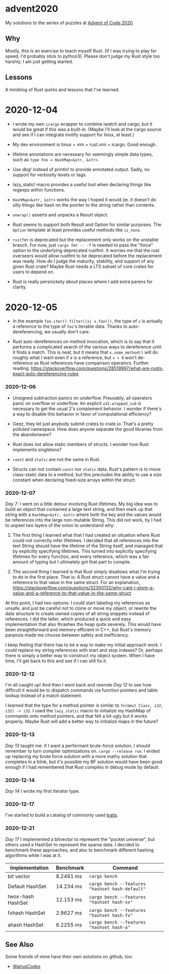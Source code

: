 # advent2020

My solutions to the series of puzzles at [Advent of Code
2020](http://adventofcode.com/2020).

## Why

Mostly, this is an exercise to teach myself Rust.  (If I was trying to play for
speed, I'd probably stick to python3).  Please don't judge my Rust style too
harshly, I am just getting started.

## Lessons

A miniblog of Rust quirks and lessons that I've learned.

# 2020-12-04

* I wrote my own `icargo` wrapper to combine iwatch and cargo, but it would
  be great if this was a built-in.  (Maybe I'll look at the cargo source and
  see if I can integrate inotify support for linux, at least.)

* My dev environment is tmux + vim + rust.vim + icargo.  Good enough.

* lifetime annotations are necessary for seemingly simple data types, such as
  `type Foo = HashMap<&str, &str>`.

* Use dbg! instead of println! to provide annotated output.  Sadly, no support
  for verbosity levels or tags.

* lazy_static! macro provides a useful tool when declaring things like regexps
  within functions.

* `HashMap<&str, &str>` works the way I hoped it would (ie. it doesn't do silly
  things like hash on the pointer to the string rather than contents.

* `unwrap()` asserts and unpacks a Result<T> object.

* Rust seems to support both Result<T> and Option<T> for similar purposes.  The
  `Option` template at least provides useful methods like `is_none`.

* `rustfmt` is deprecated but the replacement only works on the unstable branch.
  For now, just `cargo fmt -- -f` is needed to pass the "force" option to the
  underlying deprecated rustfmt.  It worries me that the rust overseers would
  allow rustfmt to be deprecated before the replacement was ready.  How do I
  judge the maturity, stability, and support of any given Rust crate?  Maybe
  Rust needs a LTS subset of core crates for users to depend on.

* Rust is really persnickety about places where I add extra parens for clarity.

# 2020-12-05

* In the example `foo.iter().filter(|x| x.foo())`, the type of `x` is actually
  a reference to the type of `foo`'s iterable data.  Thanks to
  auto-dereferencing, we usually don't care.

* Rust auto-dereferences on method invocation, which is to say that it performs
  a complicated search of the various ways to dereference until it finds a match.
  This is neat, but it means that `x.some_method()` will do roughly what I want
  even if x is a reference, but `x > 0` won't de-reference as Rust references
  have comparison operators.  Further reading:
  https://stackoverflow.com/questions/28519997/what-are-rusts-exact-auto-dereferencing-rules

### 2020-12-06

* Unsigned subtraction panics on underflow.  Preusably, all operators panic on
  overflow or underflow.  An explicit `u32.wrapped_sub` is necessary to get the
  usual 2's complement behavior.  I wonder if there's a way to disable this
  behavior in favor of computational efficiency?

* Geez, they let just anybody submit crates to crate.io.  That's a pretty polluted
  namespace.  How does anyone separate the good libraries from the abandonware?

* Rust does not allow static members of structs.  I wonder how Rust implements
  singletons?

* `const` and `static` are not the same in Rust.

* Structs can not contain `const` nor `static` data.  Rust's pattern is to
  move class-static data to a method, but this precludes the ability to
  use a size constant when declaring fixed-size arrays within the struct.

### 2020-12-07

*Day 7*: I went on a little detour involving Rust lifetimes.  My big idea was to build
an object that contained a large text string, and then mark up that string
with a `HashMap<&str, &str>` where both the key and the values would be
references into the large non-mutable String.  This did not work, by I had to
unpeel two layers of the onion to understand why:

1. The first thing I learned what that I had created an situation where Rust
   could not correctly infer lifetimes.  I decided that all references into
   the text String should have the lifetime of the String itself, and managed
   that by explicitly specifying lifetimes.  This turned into explicitly
   specifying lifetimes for every function, and every reference, which was a
   fair amount of typing but I ultimately got that part to compile.

2. The second thing I learned is that Rust simply disallows what I'm trying
   to do in the first place.  That is: A Rust struct cannot have a value
   and a reference to that value in the same struct.  For an explanation,
   https://stackoverflow.com/questions/32300132/why-cant-i-store-a-value-and-a-reference-to-that-value-in-the-same-struct

At this point, I had two options: I could start labeling my references as
unsafe, and just be careful not to clone or move my object, or rewrite the data
structure to create owned copies of all string snippets instead of references.
I did the latter, which produced a quick and easy implementation that also
thrashes the heap quite severely.  This would have been straightforward and
memory efficient in C++, but Rust's memory paranoia made me choose between
safety and inefficiency.

I keep feeling that there has to be a way to make my initial approach work.  I
could replace my string references with start and stop indexes?  Or, perhaps
there is simply a better way to construct my object system.  When I have time,
I'll get back to this and see if I can still fix it.

### 2020-12-12

I'm all caught up!  And then I went back and rewrote *Day 12* to see how
difficult it would be to dispatch commands via function pointers and table
lookup instead of a match statement.

I learned that the type for a method pointer is similar to `fn(&mut Class, i32,
i32) -> i32`.  I used the `lazy_static` macro to initialize my HashMap of
commands onto method pointers, and that felt a bit ugly but it works properly.
Maybe Rust will add a better way to initialize maps in the future?

### 2020-12-13

*Day 13* taught me: if I want a performant brute-force solution, I should
remember to turn compiler optimizations on.  `cargo --release run`.  I ended up
replacing my brute force solution with a more mathy solution that completes in
a blink, but it's possible my BF solution would have been good enough if I had
remembered that Rust compiles in debug mode by default.

### 2020-12-14

*Day 14* I wrote my first Iterator type.

### 2020-12-17

I've started to build a catalog of commonly used [traits](traits.md).

### 2020-12-21

*Day 17* I implemented a bitvector to represent the "pocket universe", but others
used a HashSet to represent the sparse data.  I decided to benchmark these
approaches, and also to benchmark different hashing algorithms while I was at it.

| Implementation | Benchmark | Command |
| --- | --- | --- |
| bit vector        | 8.2491 ms | `cargo bench` |
| Default HashSet   | 14.234 ms | `cargo bench --features "hashset hash-default"` |
| twox-hash HashSet | 12.153 ms | `cargo bench --features "hashset hash-xx"` |
| fxhash HashSet    | 2.9627 ms | `cargo bench --features "hashset hash-fx"` |
| ahash HashSet     | 6.2255 ms | `cargo bench --features "hashset hash-a"` |

## See Also

Some friends of mine have their own solutions on github, too:

* [WalrusCodes](http://github.com/WalrusCodes/adv2020)

